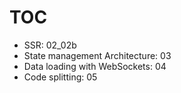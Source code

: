 # TOC
- SSR: 02_02b
- State management Architecture: 03
- Data loading with WebSockets: 04
- Code splitting: 05
